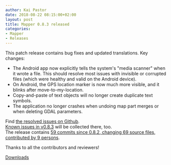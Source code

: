 ```yaml
---
author: Kai Pastor
date: 2018-08-22 08:15:00+02:00
layout: post
title: Mapper 0.8.3 released
categories:
- Mapper
- Releases
---
```


This patch release contains bug fixes and updated translations. Key changes:

- The Android app now explicitly tells the system's "media scanner" when it wrote a file.
  This should resolve most issues with invisible or corrupted files (which were healthy and valid on the Android device).
- On Android, the GPS location marker is now much more visible, and it blinks after move-to-my-location.
- Copy-and-paste of text objects will no longer create duplicate text symbols.
- The application no longer crashes when undoing map part merges or when deleting GDAL parameters.

Find [the resolved issues on Github](https://github.com/OpenOrienteering/mapper/issues?q=milestone:v0.8.3+is:closed).  
[Known issues in v0.8.3](https://github.com/OpenOrienteering/mapper/issues?q=label:"known%20issues%20v0.8.3") will be collected there, too.  
The release contains [59 commits since 0.8.2, changing 69 source files, contributed by 9 persons](https://github.com/OpenOrienteering/mapper/compare/v0.8.2...v0.8.3).


Thanks to all the contributors and reviewers!

<a class="btn btn-primary" href="https://github.com/OpenOrienteering/mapper/releases/tag/v0.8.3">Downloads</a>

